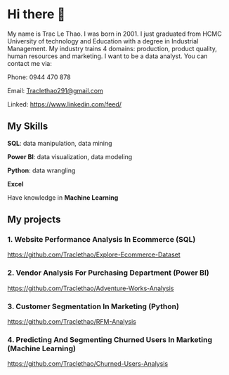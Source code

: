 # Hi there 👋
My name is Trac Le Thao. I was born in 2001. I just graduated from HCMC University of technology and Education with a degree in Industrial Management. My industry trains 4 domains: production, product quality, human resources and marketing. I want to be a data analyst. You can contact me via:

  Phone: 0944 470 878
  
  Email: Traclethao291@gmail.com 
  
  Linked: https://www.linkedin.com/feed/ 

## My Skills
  **SQL**: data manipulation, data mining
  
  **Power BI**: data visualization, data modeling
  
  **Python**: data wrangling
  
  **Excel** 
  
  Have knowledge in **Machine Learning**
## My projects 
  ### 1. Website Performance Analysis In Ecommerce  (SQL) 
https://github.com/Traclethao/Explore-Ecommerce-Dataset 

  ### 2. Vendor Analysis For Purchasing Department (Power BI)
https://github.com/Traclethao/Adventure-Works-Analysis

  ### 3. Customer Segmentation In Marketing (Python) 
https://github.com/Traclethao/RFM-Analysis

  ### 4. Predicting And Segmenting Churned Users In Marketing (Machine Learning) 
https://github.com/Traclethao/Churned-Users-Analysis 

<!--
**Traclethao/Traclethao** is a ✨ _special_ ✨ repository because its `README.md` (this file) appears on your GitHub profile.

Here are some ideas to get you started:

- 🔭 I’m currently working on ...
- 🌱 I’m currently learning ...
- 👯 I’m looking to collaborate on ...
- 🤔 I’m looking for help with ...
- 💬 Ask me about ...
- 📫 How to reach me: ...
- 😄 Pronouns: ...
- ⚡ Fun fact: ...
-->
